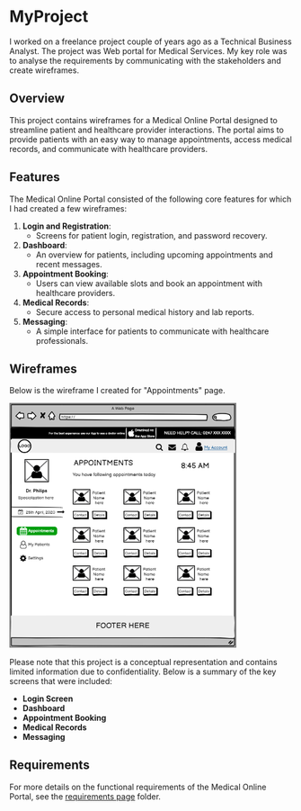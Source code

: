 # MyProject

I worked on a freelance project couple of years ago as a Technical Business Analyst. The project was Web portal for Medical Services. My key role was to analyse the requirements by communicating with the stakeholders and create wireframes. 

## Overview
This project contains wireframes for a Medical Online Portal designed to streamline patient and healthcare provider interactions. The portal aims to provide patients with an easy way to manage appointments, access medical records, and communicate with healthcare providers.

## Features
The Medical Online Portal consisted of the following core features for which I had created a few wireframes:

1. **Login and Registration**:
   - Screens for patient login, registration, and password recovery.
2. **Dashboard**:
   - An overview for patients, including upcoming appointments and recent messages.
3. **Appointment Booking**:
   - Users can view available slots and book an appointment with healthcare providers.
4. **Medical Records**:
   - Secure access to personal medical history and lab reports.
5. **Messaging**:
   - A simple interface for patients to communicate with healthcare professionals.

## Wireframes

Below is the wireframe I created for "Appointments" page.

<img src="Wireframes/Wireframe_profile.png" style="border: 2px solid grey; width: 400px;"/>

Please note that this project is a conceptual representation and contains limited information due to confidentiality. Below is a summary of the key screens that were included:

- **Login Screen**
- **Dashboard**
- **Appointment Booking**
- **Medical Records**
- **Messaging**

## Requirements
For more details on the functional requirements of the Medical Online Portal, see the [requirements page](Requirements/FunctionalRequirements.md) folder.

